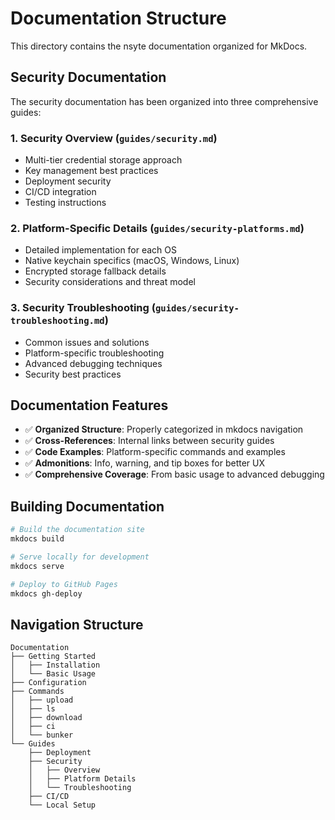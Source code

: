 # Documentation Structure

This directory contains the nsyte documentation organized for MkDocs.

## Security Documentation

The security documentation has been organized into three comprehensive guides:

### 1. Security Overview (`guides/security.md`)

- Multi-tier credential storage approach
- Key management best practices
- Deployment security
- CI/CD integration
- Testing instructions

### 2. Platform-Specific Details (`guides/security-platforms.md`)

- Detailed implementation for each OS
- Native keychain specifics (macOS, Windows, Linux)
- Encrypted storage fallback details
- Security considerations and threat model

### 3. Security Troubleshooting (`guides/security-troubleshooting.md`)

- Common issues and solutions
- Platform-specific troubleshooting
- Advanced debugging techniques
- Security best practices

## Documentation Features

- ✅ **Organized Structure**: Properly categorized in mkdocs navigation
- ✅ **Cross-References**: Internal links between security guides
- ✅ **Code Examples**: Platform-specific commands and examples
- ✅ **Admonitions**: Info, warning, and tip boxes for better UX
- ✅ **Comprehensive Coverage**: From basic usage to advanced debugging

## Building Documentation

```bash
# Build the documentation site
mkdocs build

# Serve locally for development
mkdocs serve

# Deploy to GitHub Pages
mkdocs gh-deploy
```

## Navigation Structure

```
Documentation
├── Getting Started
│   ├── Installation
│   └── Basic Usage
├── Configuration
├── Commands
│   ├── upload
│   ├── ls
│   ├── download
│   ├── ci
│   └── bunker
└── Guides
    ├── Deployment
    ├── Security
    │   ├── Overview
    │   ├── Platform Details
    │   └── Troubleshooting
    ├── CI/CD
    └── Local Setup
```
